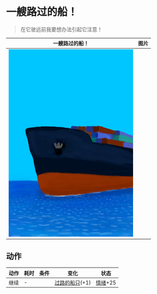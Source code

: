 # 一艘路过的船！  
> 在它驶远前我要想办法引起它注意！  
  
  一艘路过的船！  |   图片   
 ----  |  ----:   
   |  ![](Sprite/Ship.png)   
  
## 动作  
动作  |  耗时  |  条件  |  变化  |  状态  
----  |  ----  |  ----  |  ----  |  ----  
继续<br>  |  -  |    |  [过路的船只](PassingShip.md)(+1)<br>  |  [情绪](Morale.md)+25  
